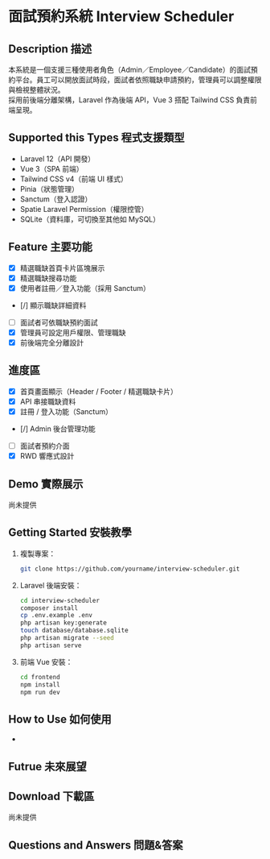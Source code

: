# 面試預約系統 Interview Scheduler

## Description 描述

本系統是一個支援三種使用者角色（Admin／Employee／Candidate）的面試預約平台。員工可以開放面試時段，面試者依照職缺申請預約，管理員可以調整權限與檢視整體狀況。  
採用前後端分離架構，Laravel 作為後端 API，Vue 3 搭配 Tailwind CSS 負責前端呈現。

## Supported this Types 程式支援類型

- Laravel 12（API 開發）
- Vue 3（SPA 前端）
- Tailwind CSS v4（前端 UI 樣式）
- Pinia（狀態管理）
- Sanctum（登入認證）
- Spatie Laravel Permission（權限控管）
- SQLite（資料庫，可切換至其他如 MySQL）

## Feature 主要功能

- [x] 精選職缺首頁卡片區塊展示
- [x] 精選職缺搜尋功能
- [x] 使用者註冊／登入功能（採用 Sanctum）
- [/] 顯示職缺詳細資料
- [ ] 面試者可依職缺預約面試
- [x] 管理員可設定用戶權限、管理職缺
- [x] 前後端完全分離設計

## 進度區

- [x] 首頁畫面顯示（Header / Footer / 精選職缺卡片）
- [x] API 串接職缺資料
- [x] 註冊 / 登入功能（Sanctum）
- [/] Admin 後台管理功能
- [ ] 面試者預約介面
- [x] RWD 響應式設計

## Demo 實際展示

尚未提供

## Getting Started 安裝教學

1. 複製專案：
   ```bash
   git clone https://github.com/yourname/interview-scheduler.git

2. Laravel 後端安裝：
    ```bash
    cd interview-scheduler
    composer install
    cp .env.example .env
    php artisan key:generate
    touch database/database.sqlite
    php artisan migrate --seed
    php artisan serve

3. 前端 Vue 安裝：
    ```bash
    cd frontend
    npm install
    npm run dev
    
## How to Use 如何使用

 - 

## Futrue 未來展望

## Download 下載區

尚未提供

## Questions and Answers 問題&答案
